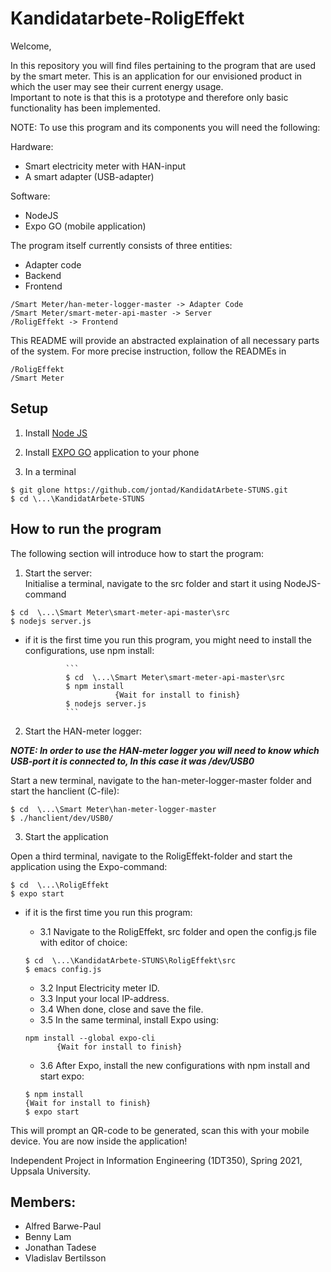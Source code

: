# Kandidatarbete-RoligEffekt

Welcome,

In this repository you will find files pertaining to the program that are used by the smart meter. 
This is an application for our envisioned product in which the user may see their current energy usage.  
Important to note is that this is a prototype and therefore only basic functionality has been implemented.


NOTE: To use this program and its components you will need the following:

Hardware:
* Smart electricity meter with HAN-input
* A smart adapter (USB-adapter)

Software:
* NodeJS
* Expo GO (mobile application)

The program itself currently consists of three entities:
* Adapter code
* Backend 
* Frontend 

```
/Smart Meter/han-meter-logger-master -> Adapter Code
/Smart Meter/smart-meter-api-master -> Server
/RoligEffekt -> Frontend
```

This README will provide an abstracted explaination of all necessary parts of the system. For more precise instruction, follow the READMEs in
```
/RoligEffekt
/Smart Meter
```

## Setup

1. Install [Node JS](https://nodejs.org/en/download/)

2. Install [EXPO GO](https://expo.io/) application to your phone

3. In a terminal

```
$ git glone https://github.com/jontad/KandidatArbete-STUNS.git
$ cd \...\KandidatArbete-STUNS
```


## How to run the program
The following section will introduce how to start the program:

1. Start the server:  
Initialise a terminal, navigate to the src folder and start it using NodeJS-command

```
$ cd  \...\Smart Meter\smart-meter-api-master\src
$ nodejs server.js
```
   - if it is the first time you run this program, you might need to install the configurations, use npm install: 

                  ```
                  $ cd  \...\Smart Meter\smart-meter-api-master\src
                  $ npm install
                             {Wait for install to finish}
                  $ nodejs server.js
                  ```

2. Start the HAN-meter logger:

 ***NOTE: In order to use the HAN-meter logger you will need to know which USB-port it is connected to, In this case it was /dev/USB0***  
 
Start a new terminal, navigate to the han-meter-logger-master folder and start the hanclient (C-file):


```
$ cd  \...\Smart Meter\han-meter-logger-master
$ ./hanclient/dev/USB0/
```

3. Start the application 

Open a third terminal, navigate to the RoligEffekt-folder and start the application using the Expo-command:

```
$ cd  \...\RoligEffekt
$ expo start
```
   - if it is the first time you run this program:
       - 3.1 Navigate to the RoligEffekt, src folder and open the config.js file with editor of choice:
       ```
       $ cd  \...\KandidatArbete-STUNS\RoligEffekt\src
       $ emacs config.js
       ```
       - 3.2 Input Electricity meter ID.
       - 3.3 Input your local IP-address.
       - 3.4 When done, close and save the file.
       - 3.5 In the same terminal, install Expo using:
       ```
       npm install --global expo-cli
              {Wait for install to finish}
       ```
       - 3.6 After Expo, install the new configurations with npm install and start expo:

       ```
       $ npm install
       {Wait for install to finish}
       $ expo start
       ```

This will prompt an QR-code to be generated, scan this with your mobile device.
You are now inside the application!


Independent Project in Information Engineering (1DT350),
Spring 2021, Uppsala University.

## Members: 
- Alfred Barwe-Paul
- Benny Lam
- Jonathan Tadese
- Vladislav Bertilsson
